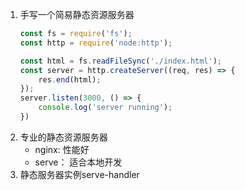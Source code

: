 1. 手写一个简易静态资源服务器
    ```js
    const fs = require('fs');
    const http = require('node:http');

    const html = fs.readFileSync('./index.html');
    const server = http.createServer((req, res) => {
        res.end(html);
    });
    server.listen(3000, () => {
        console.log('server running');
    })
    ```
1. 专业的静态资源服务器
    - nginx: 性能好
    - serve： 适合本地开发
1. 静态服务器实例serve-handler

